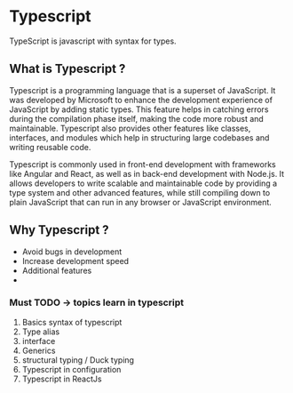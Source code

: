 # Typescript
TypeScript is javascript with syntax for types.

## What is Typescript ?
Typescript is a programming language that is a superset of JavaScript. It was developed by Microsoft to enhance the development experience of JavaScript by adding static types. This feature helps in catching errors during the compilation phase itself, making the code more robust and maintainable. Typescript also provides other features like classes, interfaces, and modules which help in structuring large codebases and writing reusable code.

Typescript is commonly used in front-end development with frameworks like Angular and React, as well as in back-end development with Node.js. It allows developers to write scalable and maintainable code by providing a type system and other advanced features, while still compiling down to plain JavaScript that can run in any browser or JavaScript environment.


## Why Typescript ?
* Avoid bugs in development
* Increase development speed
* Additional features
* 

### Must TODO -> topics learn in typescript
1. Basics syntax of typescript
2. Type alias
3. interface
4. Generics
5. structural typing / Duck typing
6. Typescript in configuration
7. Typescript in ReactJs